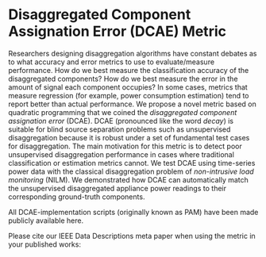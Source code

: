 # Disaggregated Component Assignation Error (DCAE) Metric

Researchers designing disaggregation algorithms have constant debates as to what accuracy and error metrics to use to evaluate/measure performance. How do we best measure the classification accuracy of the disaggregated components? How do we best measure the error in the amount of signal each component occupies? In some cases, metrics that measure regression (for example, power consumption estimation) tend to report better than actual performance. We propose a novel metric based on quadratic programming that we coined the *disaggregated component assignation error* (DCAE). DCAE (pronounced like the word *decay*) is suitable for blind source separation problems such as unsupervised disaggregation because it is robust under a set of fundamental test cases for disaggregation. The main motivation for this metric is to detect poor unsupervised disaggregation performance in cases where traditional classification or estimation metrics cannot. We test DCAE using time-series power data with the classical disaggregation problem of *non-intrusive load monitoring* (NILM). We demonstrated how DCAE can automatically match the unsupervised disaggregated appliance power readings to their corresponding ground-truth components.

All DCAE-implementation scripts (originally known as PAM) have been made publicly available here.

Please cite our IEEE Data Descriptions meta paper when using the metric in your published works:


